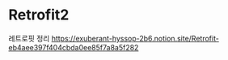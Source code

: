 # Retrofit2
레트로핏 정리 https://exuberant-hyssop-2b6.notion.site/Retrofit-eb4aee397f404cbda0ee85f7a8a5f282